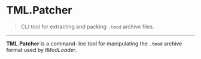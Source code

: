 # TML.Patcher

> CLI tool for extracting and packing `.tmod` archive files.

---

**TML.Patcher** is a command-line tool for manipulating the `.tmod` archive format used by _tModLoader_.
